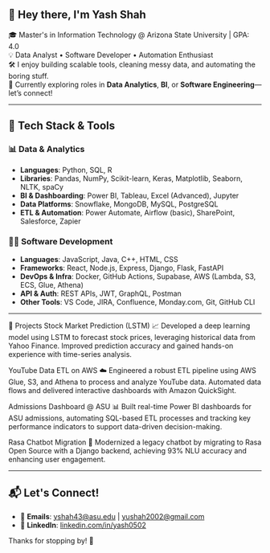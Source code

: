 ## 👋 Hey there, I'm Yash Shah

🎓 Master's in Information Technology @ Arizona State University | GPA: 4.0  
💡 Data Analyst • Software Developer • Automation Enthusiast  
🛠️ I enjoy building scalable tools, cleaning messy data, and automating the boring stuff.  
🌱 Currently exploring roles in **Data Analytics**, **BI**, or **Software Engineering**—let’s connect!

---

## 🧠 Tech Stack & Tools

### 📊 Data & Analytics
- **Languages**: Python, SQL, R
- **Libraries**: Pandas, NumPy, Scikit-learn, Keras, Matplotlib, Seaborn, NLTK, spaCy  
- **BI & Dashboarding**: Power BI, Tableau, Excel (Advanced), Jupyter  
- **Data Platforms**: Snowflake, MongoDB, MySQL, PostgreSQL  
- **ETL & Automation**: Power Automate, Airflow (basic), SharePoint, Salesforce, Zapier

### 👨‍💻 Software Development
- **Languages**: JavaScript, Java, C++, HTML, CSS  
- **Frameworks**: React, Node.js, Express, Django, Flask, FastAPI  
- **DevOps & Infra**: Docker, GitHub Actions, Supabase, AWS (Lambda, S3, ECS, Glue, Athena)  
- **API & Auth**: REST APIs, JWT, GraphQL, Postman  
- **Other Tools**: VS Code, JIRA, Confluence, Monday.com, Git, GitHub CLI

---

🚀 Projects
Stock Market Prediction (LSTM)
📈 Developed a deep learning model using LSTM to forecast stock prices, leveraging historical data from Yahoo Finance. Improved prediction accuracy and gained hands-on experience with time-series analysis.

YouTube Data ETL on AWS
☁️ Engineered a robust ETL pipeline using AWS Glue, S3, and Athena to process and analyze YouTube data. Automated data flows and delivered interactive dashboards with Amazon QuickSight.

Admissions Dashboard @ ASU
📊 Built real-time Power BI dashboards for ASU admissions, automating SQL-based ETL processes and tracking key performance indicators to support data-driven decision-making.

Rasa Chatbot Migration
🤖 Modernized a legacy chatbot by migrating to Rasa Open Source with a Django backend, achieving 93% NLU accuracy and enhancing user engagement.

---

## 📬 Let's Connect!

- 📧 **Emails**: yshah43@asu.edu | yushah2002@gmail.com  
- 🔗 **LinkedIn**: [linkedin.com/in/yash0502](www.linkedin.com/in/yash0502)  

Thanks for stopping by! 🙌
